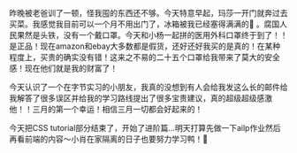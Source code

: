 昨晚被老爸训了一顿，怪我囤的东西还不够。今天特意早起，玛莎一开门就奔过去买菜。我感觉我目前可以一个月不用出门了，冰箱被我已经塞得满满的🥰 。腐国人民果然是头铁，没有一个戴口罩。今天和小杨一起拼的医用外科口罩终于到了！！是正品！现在amazon和ebay大多数都是假货，还好还好我买的是真的！在某种程度上，买贵的确实没有错！这来之不易的二十五个口罩给我带来了莫大的安全感！现在他们就是我的财富了！

今天认识了一个在字节实习的小朋友，我真的没想到有人会给我发这么长的邮件给我解答了很多误区并给我的学习路线提出了很多宝贵建议，真的超级超级感激他！！三月的第一个幸运！相信三月一切都会好起来的！

今天把CSS tutorial部分结束了，开始了进阶篇…明天打算先做一下ailp作业然后再看前端的内容～小肖在家隔离的日子也要努力学习鸭！🥳





